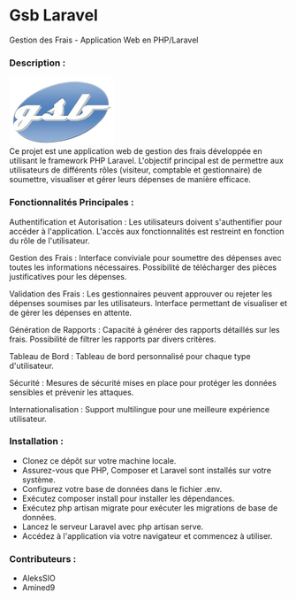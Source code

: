 # Gsb Laravel

Gestion des Frais - Application Web en PHP/Laravel
### Description :

![Logo de l'application](/public/images/logo-preview.png)
<br>
Ce projet est une application web de gestion des frais développée en utilisant le framework PHP Laravel. 
L'objectif principal est de permettre aux utilisateurs de différents rôles (visiteur, comptable et 
gestionnaire) de soumettre, visualiser et gérer leurs dépenses de manière efficace.

### Fonctionnalités Principales :

Authentification et Autorisation :
    Les utilisateurs doivent s'authentifier pour accéder à l'application.
    L'accès aux fonctionnalités est restreint en fonction du rôle de l'utilisateur.

Gestion des Frais :
    Interface conviviale pour soumettre des dépenses avec toutes les informations nécessaires.
    Possibilité de télécharger des pièces justificatives pour les dépenses.

Validation des Frais :
    Les gestionnaires peuvent approuver ou rejeter les dépenses soumises par les utilisateurs.
    Interface permettant de visualiser et de gérer les dépenses en attente.

Génération de Rapports :
    Capacité à générer des rapports détaillés sur les frais.
    Possibilité de filtrer les rapports par divers critères.

Tableau de Bord :
    Tableau de bord personnalisé pour chaque type d'utilisateur.

Sécurité :
    Mesures de sécurité mises en place pour protéger les données sensibles et prévenir les attaques.

Internationalisation :
    Support multilingue pour une meilleure expérience utilisateur.

### Installation :

- Clonez ce dépôt sur votre machine locale.
- Assurez-vous que PHP, Composer et Laravel sont installés sur votre système.
- Configurez votre base de données dans le fichier .env.
- Exécutez composer install pour installer les dépendances.
- Exécutez php artisan migrate pour exécuter les migrations de base de données.
- Lancez le serveur Laravel avec php artisan serve.
- Accédez à l'application via votre navigateur et commencez à utiliser.

### Contributeurs :

- AleksSIO
- Amined9
